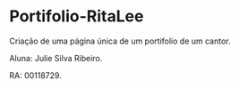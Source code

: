 # Portifolio-RitaLee
Criação de uma página única de um portifolio de um cantor.

Aluna: Julie Silva Ribeiro.

RA: 00118729.
